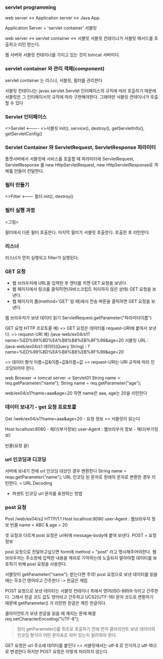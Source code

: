 ### servlet programming

web server <-> Application server <-> Java App.

Application Server = 'servlet container' 서블릿 

web server <-> servlet container <-> 서블릿
서블릿 컨테이너가 서블릿 메서드를 호출하고 리턴 받는다.

웹 서버와 서블릿 컨테이너를 가지고 있는 것이 tomcat 서버이다.

### servlet container 와 관리 객체(component)

servlet container 는  리스너, 서블릿, 필터를 관리한다

서블릿 컨테이너는 javax.servlet.Servlet 인터페이스의 규칙에 따라 호출하기 때문에 서블릿은 그 인터페이서의 규칙에 따라 구현해야한다. 그래야만 서블릿 컨테이너가 호출할 수 있다

### Servlet 인터페이스

<<interface>>Servlet <---- <<concrete>>서블릿
init(), service(), destroy(), getServletInfo(), getServletConfig()

### Servlet Container 와 ServletRequest, ServletResponse 파라미터

톰캣서버에서 서블릿에 서비스를 호출할 때 파라미터에 ServletRequest, ServletResponse 를 new HttpServletRequest, new HttpServletResponse로 객체를 만들어 전달한다.

### 필터 만들기

<<interface>>Filter <--- 필터
init(), destroy() 

### 필터 실행 과정

<그림>

필터에서 다른 필터 호출한다. 마지막 필터가 서블릿 호출한다. 호출한 후 리턴한다.

### 리스너

리스너가 먼저 실행되고 filter가 실행된다.


### GET 요청
- 웹 브라우저에 URL을 입력한 후 엔터를 치면 GET 요청을 보낸다.
- 웹 페이지에서 링크를 클릭하면(자바스크립트 처리하지 않은 상태) GET 요청을 보낸다.
- 웹 페이지의 폼(method='GET' 일 때)에서 전송 버튼을 클릭하면 GET 요청을 보낸다.

웹 브라우저가 보낸 데이터 읽기
ServletRequest.getParameter("파라미터이름")

GET 요청 HTTP 프로토콜 예)
=> GET 요청은 데이터를 request-URI에 붙여서 보낸다.
=> request-URI 
   예) /java-web/ex04/s1?name=%ED%99%8D%EA%B8%B8%EB%8F%99&age=20
   서블릿 URL : /java-web/ex04/s1
   데이터(Query String) : ?name=%ED%99%8D%EA%B8%B8%EB%8F%99&age=20

=> 데이터 형식
   이름=값&이름=값&이름=값
=> request-URI는 URI 규칙에 따라 인코딩되어야 한다.

web Browser -> tomcat server -> Servlet01
String name = req.getParameter("name");
String name = req.getParameter("age");

web/ex04/s1?name=aaa&age=20
하면 name은 aaa, age는 20을 리턴한다

### 데이터 보내기 - get 요청 프로토콜

Get /web/ex04/s1?name=aaa&age=20 - 요청 정보
=> 서블릿이 읽는다

Host localhost:8080 - 헤더(부가정보)
user-Agent : 웹브라우저 정보 - 헤더(부가정보)

빈줄(요청 끝)

### url 인코딩과 디코딩

서버에 보내기 전에 url 인코딩 대상인 경우 변환한다
String name = requ.getParameter("name");
URL 인코딩 된 문자로 원래의 문자로 변환한 경우 리턴한다. = URL Decoding

- 퍼센트 인코딩
url 문자를 표현하는 방법

### post 요청

Post /web/ex04/s2 HTTP/1.1
Host localhost:8080
user-Agent : 웹브라우저 정보
빈줄
name = ABC & age = 20

겟 요청과 다르게 post 요청은 url뒤에 message-body에 붙여 보낸다.
POST = 요청정보

post 요청으로 전달하고싶으면 form에 method = "post" 라고 명시해주어야한다.
웹 브라우저는 주소창에 입력한 내용을 캐쉬로 기억하는데 노출되지 말아야할 데이터를 보호하기 위해 post 요청을 사용한다.

서블릿이 getParameter("name"); 받는다면
주의! post 요청으로 보낸 데이터를 읽을 때는 무조건 영어라고 간주한다 -> 한글은 깨짐

POST 요청으로 보낸 데이터는 서블릿 컨테이너 측에서 영어(ISO-8859-1)라고 간주한다.
그래서 한글 코드 값도 영어라고 간주하고 UCS2(UTF-16) 문자 코드로 변환하기 때문에
getParameter() 가 리턴한 한글은 깨진 한글이다.

클라이언트가 보낸 한글을 읽을 때 깨지는 문제 해결
req.setCharacterEncoding("UTF-8");

> 원리
getParameter()를 최초로 호출하기 전에 먼저 클라이언트 보낸 데이터의 인코딩 형식이 어떤 문자표로 되어 있는지 알려줘야 한다.

GET 요청은 url 주소에 데이터를 붙인다 => 서블릿에서는 utf-8 로 인식하고 utf-16으로 변경한다 하지만 POST 요청은 이렇게 처리하지 않는다.






